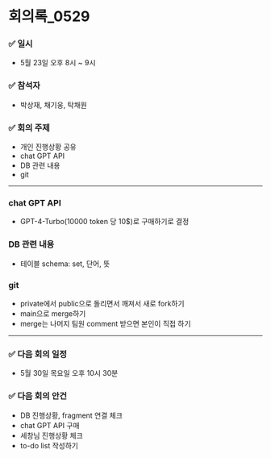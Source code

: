 # 회의록_0529

### ✅ 일시

- 5월 23일 오후 8시 ~ 9시

### ✅ 참석자

- 박상재, 채기웅, 탁채원

### ✅ 회의 주제

- 개인 진행상황 공유
- chat GPT API
- DB 관련 내용
- git

---

### chat GPT API

- GPT-4-Turbo(10000 token 당 10$)로 구매하기로 결정

### DB 관련 내용

- 테이블 schema: set, 단어, 뜻

### git

- private에서 public으로 돌리면서 깨져서 새로 fork하기
- main으로 merge하기
- merge는 나머지 팀원 comment 받으면 본인이 직접 하기

---

### ✅ 다음 회의 일정

- 5월 30일 목요일 오후 10시 30분

### ✅ 다음 회의 안건

- DB 진행상황, fragment 연결 체크
- chat GPT API 구매
- 세창님 진행상황 체크
- to-do list 작성하기